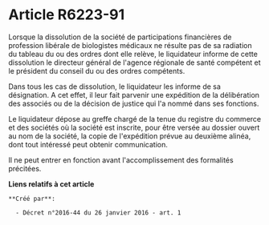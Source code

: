 # Article R6223-91

Lorsque la dissolution de la société de participations financières de profession libérale de biologistes médicaux ne résulte
pas de sa radiation du tableau du ou des ordres dont elle relève, le liquidateur informe de cette dissolution le directeur
général de l'agence régionale de santé compétent et le président du conseil du ou des ordres compétents. 

Dans tous les cas de dissolution, le liquidateur les informe de sa désignation. A cet effet, il leur fait parvenir une
expédition de la délibération des associés ou de la décision de justice qui l'a nommé dans ses fonctions. 

Le liquidateur dépose au greffe chargé de la tenue du registre du commerce et des sociétés où la société est inscrite, pour
être versée au dossier ouvert au nom de la société, la copie de l'expédition prévue au deuxième alinéa, dont tout intéressé
peut obtenir communication. 

Il ne peut entrer en fonction avant l'accomplissement des formalités précitées.

**Liens relatifs à cet article**

	**Créé par**:

	  - Décret n°2016-44 du 26 janvier 2016 - art. 1
